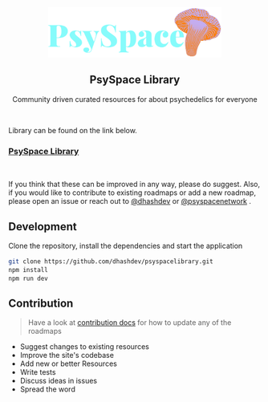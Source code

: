 <p align="center">
  <img src="public/PsySpace-text-logo-385x111.png" height="100">
  <h2 align="center">PsySpace Library</h2>
  <p align="center">Community driven curated resources for about psychedelics for everyone<p>
  <p align="center">
    <!-- <a href="/">
     <img src="https://img.shields.io/badge/-Library%20-0a0a0a.svg?style=flat&colorA=0a0a0a" alt="library" />
    </a>
    <a href="/">
     <img src="https://img.shields.io/badge/-psyspace%20-0a0a0a.svg?style=flat&colorA=0a0a0a" alt="psyspace" />
    </a> -->
   
  </p>
</p>

<br>

Library can be found on the link below.

### [PsySpace Library](https://psyspacelibrary.in/)

<br>

If you think that these can be improved in any way, please do suggest. Also, if you would like to contribute to existing roadmaps or add a new roadmap, please open an issue or reach out to [@dhashdev](https://twitter.com/dhashdev) or [@psyspacenetwork](https://twitter.com/psyspacenetwork) .

## Development

Clone the repository, install the dependencies and start the application

```bash
git clone https://github.com/dhashdev/psyspacelibrary.git
npm install
npm run dev
```

## Contribution

> Have a look at [contribution docs](./contributing) for how to update any of the roadmaps

- Suggest changes to existing resources
- Improve the site's codebase
- Add new or better Resources
- Write tests
- Discuss ideas in issues
- Spread the word

